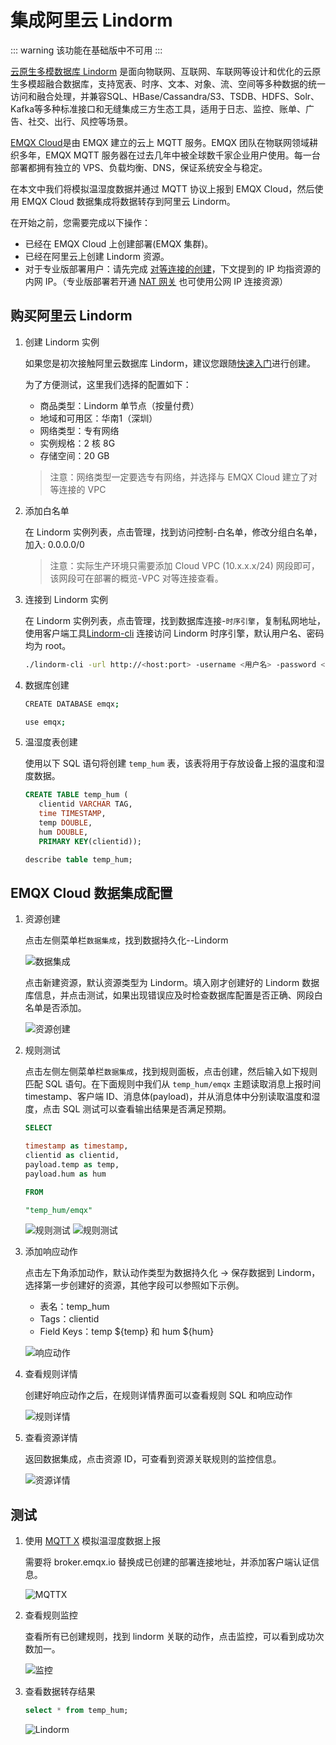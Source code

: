 # 集成阿里云 Lindorm

::: warning
该功能在基础版中不可用
:::

[云原生多模数据库 Lindorm](https://help.aliyun.com/document_detail/174640.html) 是面向物联网、互联网、车联网等设计和优化的云原生多模超融合数据库，支持宽表、时序、文本、对象、流、空间等多种数据的统一访问和融合处理，并兼容SQL、HBase/Cassandra/S3、TSDB、HDFS、Solr、Kafka等多种标准接口和无缝集成三方生态工具，适用于日志、监控、账单、广告、社交、出行、风控等场景。

[EMQX Cloud](https://www.emqx.com/zh/cloud)是由 EMQX 建立的云上 MQTT 服务。EMQX 团队在物联网领域耕织多年，EMQX MQTT 服务器在过去几年中被全球数千家企业用户使用。每一台部署都拥有独立的 VPS、负载均衡、DNS，保证系统安全与稳定。

在本文中我们将模拟温湿度数据并通过 MQTT 协议上报到 EMQX Cloud，然后使用 EMQX Cloud 数据集成将数据转存到阿里云 Lindorm。

在开始之前，您需要完成以下操作：

* 已经在 EMQX Cloud 上创建部署(EMQX 集群)。
* 已经在阿里云上创建 Lindorm 资源。
* 对于专业版部署用户：请先完成 [对等连接的创建](../deployments/vpc_peering.md)，下文提到的 IP 均指资源的内网 IP。（专业版部署若开通 [NAT 网关](../vas/nat-gateway.md) 也可使用公网 IP 连接资源）

## 购买阿里云 Lindorm

1. 创建 Lindorm 实例
  
    如果您是初次接触阿里云数据库 Lindorm，建议您跟随[快速入门](https://help.aliyun.com/document_detail/188311.html)进行创建。

    为了方便测试，这里我们选择的配置如下：

    * 商品类型：Lindorm 单节点（按量付费）
    * 地域和可用区：华南1（深圳）
    * 网络类型：专有网络
    * 实例规格：2 核 8G
    * 存储空间：20 GB

    > 注意：网络类型一定要选专有网络，并选择与 EMQX Cloud 建立了对等连接的 VPC

2. 添加白名单

   在 Lindorm 实例列表，点击管理，找到访问控制-白名单，修改分组白名单，加入: 0.0.0.0/0

    > 注意：实际生产环境只需要添加 Cloud VPC (10.x.x.x/24) 网段即可，该网段可在部署的概览-VPC 对等连接查看。

3. 连接到 Lindorm 实例

   在 Lindorm 实例列表，点击管理，找到数据库连接-`时序引擎`，复制私网地址，使用客户端工具[Lindorm-cli](https://help.aliyun.com/document_detail/216787.htm?spm=a2c4g.11186623.0.0.11992441ztFfnk#task-2079049) 连接访问 Lindorm 时序引擎，默认用户名、密码均为 root。

   ```bash
   ./lindorm-cli -url http://<host:port> -username <用户名> -password <密码> 
   ```

4. 数据库创建

   ```bash
   CREATE DATABASE emqx;

   use emqx;
   ```

5. 温湿度表创建

   使用以下 SQL 语句将创建 `temp_hum` 表，该表将用于存放设备上报的温度和湿度数据。

   ```sql
   CREATE TABLE temp_hum (
      clientid VARCHAR TAG,
      time TIMESTAMP,
      temp DOUBLE,
      hum DOUBLE,
      PRIMARY KEY(clientid));
   
   describe table temp_hum;
   ```

## EMQX Cloud 数据集成配置

1. 资源创建

   点击左侧菜单栏`数据集成`，找到数据持久化--Lindorm

   ![数据集成](./_assets/data_integration_lindorm.png)

   点击新建资源，默认资源类型为 Lindorm。填入刚才创建好的 Lindorm 数据库信息，并点击测试，如果出现错误应及时检查数据库配置是否正确、网段白名单是否添加。

   ![资源创建](./_assets/lindorm_resource.png)

2. 规则测试

   点击左侧左侧菜单栏`数据集成`，找到规则面板，点击创建，然后输入如下规则匹配 SQL 语句。在下面规则中我们从 `temp_hum/emqx` 主题读取消息上报时间 timestamp、客户端 ID、消息体(payload)，并从消息体中分别读取温度和湿度，点击 SQL 测试可以查看输出结果是否满足预期。

   ```sql
   SELECT 
   
   timestamp as timestamp, 
   clientid as clientid, 
   payload.temp as temp, 
   payload.hum as hum
   
   FROM
   
   "temp_hum/emqx"
   ```

   ![规则测试](./_assets/lindorm_rule_1.png)
   ![规则测试](./_assets/lindorm_rule_2.png)

3. 添加响应动作

   点击左下角添加动作，默认动作类型为数据持久化 → 保存数据到 Lindorm，选择第一步创建好的资源，其他字段可以参照如下示例。

   * 表名：temp_hum
   * Tags：clientid
   * Field Keys：temp ${temp} 和 hum ${hum}

   ![响应动作](./_assets/lindorm_action.png)

4. 查看规则详情

   创建好响应动作之后，在规则详情界面可以查看规则 SQL 和响应动作

   ![规则详情](./_assets/lindorm_rule_details.png)

5. 查看资源详情

   返回数据集成，点击资源 ID，可查看到资源关联规则的监控信息。

   ![资源详情](./_assets/lindorm_resource_details.png)

## 测试

1. 使用 [MQTT X](https://mqttx.app/) 模拟温湿度数据上报

   需要将 broker.emqx.io 替换成已创建的部署连接地址，并添加客户端认证信息。

   ![MQTTX](./_assets/lindorm_mqttx.png)

2. 查看规则监控

   查看所有已创建规则，找到 lindorm 关联的动作，点击监控，可以看到成功次数加一。

   ![监控](./_assets/lindorm_monitor.png)

3. 查看数据转存结果

   ```sql
   select * from temp_hum;
   ```

   ![Lindorm](./_assets/lindorm_db_result.png)
